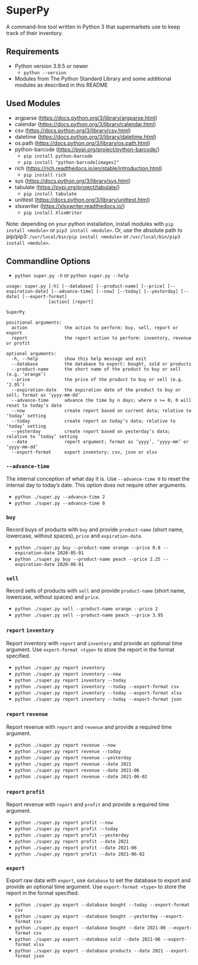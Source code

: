 # SuperPy

A command-line tool written in Python 3 that supermarkets use to keep track of their inventory.

## Requirements

-   Python version 3.9.5 or newer
    -   `python --version`
-   Modules from The Python Standard Library and some additional modules as described in this README

## Used Modules

-   argparse (https://docs.python.org/3/library/argparse.html)
-   calendar (https://docs.python.org/3/library/calendar.html)
-   csv (https://docs.python.org/3/library/csv.html)
-   datetime (https://docs.python.org/3/library/datetime.html)
-   os.path (https://docs.python.org/3/library/os.path.html)
-   python-barcode (https://pypi.org/project/python-barcode/)
    -   `pip install python-barcode`
    -   `pip install "python-barcode[images]"`
-   rich (https://rich.readthedocs.io/en/stable/introduction.html)
    -   `pip install rich`
-   sys (https://docs.python.org/3/library/sys.html)
-   tabulate (https://pypi.org/project/tabulate/)
    -   `pip install tabulate`
-   unittest (https://docs.python.org/3/library/unittest.html)
-   xlsxwriter (https://xlsxwriter.readthedocs.io/)
    -   `pip install XlsxWriter`

Note: depending on your python installation, install modules with `pip install <module>` or `pip3 install <module>`.
Or, use the absolute path to pip/pip3: `/usr/local/bin/pip install <module>` or `/usr/local/bin/pip3 install <module>`.

## Commandline Options

-   `python super.py -h` or `python super.py --help`

```
usage: super.py [-h] [--database] [--product-name] [--price] [--expiration-date] [--advance-time] [--now] [--today] [--yesterday] [--date] [--export-format]
                [action] [report]

SuperPy

positional arguments:
  action              the action to perform: buy, sell, report or export
  report              the report action to perform: inventory, revenue or profit

optional arguments:
  -h, --help          show this help message and exit
  --database          the database to export: bought, sold or products
  --product-name      the short name of the product to buy or sell (e.g. ‘orange’)
  --price             the price of the product to buy or sell (e.g. ‘2.95’)
  --expiration-date   the expiration date of the product to buy or sell; format as ‘yyyy-mm-dd’
  --advance-time      advance the time by n days; where n >= 0; 0 will reset to today’s date
  --now               create report based on current data; relative to ‘today’ setting
  --today             create report on today’s data; relative to ‘today’ setting
  --yesterday         create report based on yesterday’s data; relative to ‘today’ setting
  --date              report argument; format as ‘yyyy’, ‘yyyy-mm’ or ‘yyyy-mm-dd’
  --export-format     export inventory: csv, json or xlsx
```

### `--advance-time`

The internal conception of what day it is. Use `--advance-time 0` to reset the internal day to today’s date. This option does not require other arguments.

-   `python ./super.py --advance-time 2`
-   `python ./super.py --advance-time 0`

### `buy`

Record buys of products with `buy` and provide `product-name` (short name, lowercase, without spaces), `price` and `expiration-date`.

-   `python ./super.py buy --product-name orange --price 0.8 --expiration-date 2020-05-01`
-   `python ./super.py buy --product-name peach --price 2.25 --expiration-date 2020-08-01`

### `sell`

Record sells of products with `sell` and provide `product-name` (short name, lowercase, without spaces) and `price`.

-   `python ./super.py sell --product-name orange --price 2`
-   `python ./super.py sell --product-name peach --price 3.95`

### `report` `inventory`

Report inventory with `report` and `inventory` and provide an optional time argument.
Use `export-format <type>` to store the report in the format specified.

-   `python ./super.py report inventory`
-   `python ./super.py report inventory --now`
-   `python ./super.py report inventory --today`
-   `python ./super.py report inventory --today --export-format csv`
-   `python ./super.py report inventory --today --export-format xlsx`
-   `python ./super.py report inventory --today --export-format json`

### `report` `revenue`

Report revenue with `report` and `revenue` and provide a required time argument.

-   `python ./super.py report revenue --now`
-   `python ./super.py report revenue --today`
-   `python ./super.py report revenue --yesterday`
-   `python ./super.py report revenue --date 2021`
-   `python ./super.py report revenue --date 2021-06`
-   `python ./super.py report revenue --date 2021-06-02`

### `report` `profit`

Report revenue with `report` and `profit` and provide a required time argument.

-   `python ./super.py report profit --now`
-   `python ./super.py report profit --today`
-   `python ./super.py report profit --yesterday`
-   `python ./super.py report profit --date 2021`
-   `python ./super.py report profit --date 2021-06`
-   `python ./super.py report profit --date 2021-06-02`

### `export`

Export raw data with `export`, use `database` to set the database to export and provide an optional time argument.
Use `export-format <type>` to store the report in the format specified.

-   `python ./super.py export --database bought --today --export-format csv`
-   `python ./super.py export --database bought --yesterday --export-format csv`
-   `python ./super.py export --database bought --date 2021-06 --export-format csv`
-   `python ./super.py export --database sold --date 2021-06 --export-format xlsx`
-   `python ./super.py export --database products --date 2021 --export-format json`
